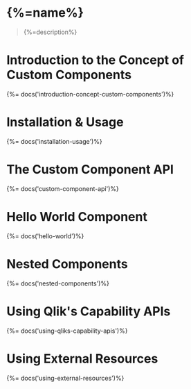# {%=name%}

> {%=description%}

<!-- toc -->

# Introduction to the Concept of Custom Components
{%= docs('introduction-concept-custom-components')%}

# Installation & Usage
{%= docs('installation-usage')%}

# The Custom Component API
{%= docs('custom-component-api')%}

# Hello World Component
{%= docs('hello-world')%}

# Nested Components
{%= docs('nested-components')%}

# Using Qlik's Capability APIs
{%= docs('using-qliks-capability-apis')%}

# Using External Resources
{%= docs('using-external-resources')%}
